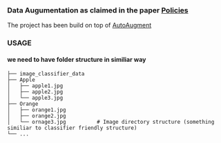### Data Augumentation as claimed in the paper [Policies](https://arxiv.org/abs/1805.09501)
The project has been build on top of [AutoAugment](https://github.com/DeepVoltaire/AutoAugment)

### USAGE
#### we need to have folder structure in similiar way

    ├── image_classifier_data
    ├── Apple                    
    │   ├── apple1.jpg          
    │   ├── apple2.jpg         
    │   └── apple3.jpg              
    ├── Orange                    
    │   ├── orange1.jpg          
    │   ├── orange2.jpg         
    │   └── ornage3.jpg          # Image directory structure (something similiar to classifier friendly structure) 
    └── ...
    
 
